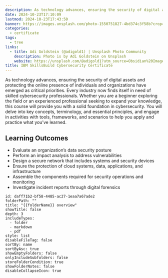 ```yaml
---
description: As technology advances, ensuring the security of digital assets and protecting the online presence of individuals and organizations have emerged as critical priorities. Every industry now finds itself in need of skilled cybersecurity professionals. Whether you are a beginner exploring the field or an experienced professional seeking to expand your knowledge, this course will provide you with a solid foundation in cybersecurity. You will delve into key concepts, terminology, and essential principles, and engage in activities with tools, frameworks, and scenarios to help you apply and practice what you’ve learned.
date: 2024-10-23T17:10:09
lastmod: 2024-10-23T17:43:50
banner: https://images.unsplash.com/photo-1550751827-4bd374c3f58b?crop=entropy&cs=tinysrgb&fit=max&fm=jpg&ixid=M3wzNjAwOTd8MHwxfHNlYXJjaHwxfHxjeWJlcnNlY3VyaXR5fGVufDB8MHx8fDE3Mjk3MTk3MzJ8MA&ixlib=rb-4.0.3&q=80&w=1080
categories:
  - certificate
tags:
  - tree
links:
  - title: Adi Goldstein (@adigold1) | Unsplash Photo Community
    description: Photo is by Adi Goldstein on Unsplash
    website: https://unsplash.com/@adigold1?utm_source=Obsidian%20Image%20Inserter%20Plugin&utm_medium=referral
title: IBM SkillsBuild Cybersecurity Certificate
---
```

As technology advances, ensuring the security of digital assets and protecting the online presence of individuals and organizations have emerged as critical priorities. Every industry now finds itself in need of skilled cybersecurity professionals. Whether you are a beginner exploring the field or an experienced professional seeking to expand your knowledge, this course will provide you with a solid foundation in cybersecurity. You will delve into key concepts, terminology, and essential principles, and engage in activities with tools, frameworks, and scenarios to help you apply and practice what you’ve learned.  
  
## Learning Outcomes  
  
- Evaluate an organization’s data security posture   
- Perform an impact analysis to address vulnerabilities   
- Design a secure network that includes systems and security devices   
- Ensure the protection of cloud systems, data, applications, and infrastructure   
- Assemble the components required for security operations and monitoring   
- Investigate incident reports through digital forensics  
```folder-overview  
id: daff71b2-bf58-4485-ac27-1eaa7a67ade2  
folderPath: ""  
title: "{{folderName}} overview"  
showTitle: false  
depth: 3  
includeTypes:  
  - folder  
  - markdown  
  - pdf  
style: list  
disableFileTag: false  
sortBy: name  
sortByAsc: true  
showEmptyFolders: false  
onlyIncludeSubfolders: false  
storeFolderCondition: true  
showFolderNotes: false  
disableCollapseIcon: true  
```  
